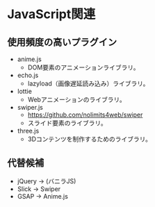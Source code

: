# JavaScript関連

## 使用頻度の高いプラグイン

- anime.js
  - DOM要素のアニメーションライブラリ。
- echo.js
  - lazyload（画像遅延読み込み）ライブラリ。
- lottie
  - Webアニメーションのライブラリ。
- swiper.js
  - https://github.com/nolimits4web/swiper
  - スライド要素のライブラリ。
- three.js
  - 3Dコンテンツを制作するためのライブラリ。

## 代替候補

- jQuery -> (バニラJS)
- Slick -> Swiper
- GSAP -> Anime.js